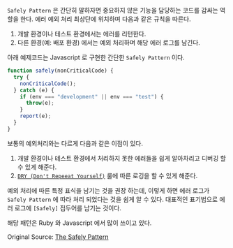 `Safely Pattern` 은 간단히 말하자면 중요하지 않은 기능을 담당하는 코드를 감싸는 역할을 한다. 에러 예외 처리 최상단에 위치하며 다음과 같은 규칙을 따른다.
1. 개발 환경이나 테스트 환경에서는 에러를 리턴한다.
2. 다른 환경(예: 배포 환경) 에서는 예외 처리하며 해당 에러 로그를 남긴다.

아래 예제코드는 Javascript 로 구현한 간단한 `Safely Pattern` 이다.

```js
function safely(nonCriticalCode) {
  try {
    nonCriticalCode();
  } catch (e) {
    if (env === "development" || env === "test") {
      throw(e);
    }
    report(e);
  }
}
```

보통의 예외처리와는 다르게 다음과 같은 이점이 있다.
1. 개발 환경이나 테스트 환경에서 처리하지 못한 에러들을 쉽게 알아차리고 디버깅 할 수 있게 해준다.
2. [`DRY (Don't Repeeat Yourself)`](https://en.wikipedia.org/wiki/Don't_repeat_yourself) 룰에 따른 로깅을 할 수 있게 해준다.

예외 처리에 따른 특정 표식을 남기는 것을 권장 하는데, 이렇게 하면 에러 로그가 `Safely Pattern` 에 따라 처리 되었다는 것을 쉽게 알 수 있다. 대표적인 표기법으로 에러 로그에 `[Safely]` 접두어를 남기는 것이다.

해당 패턴은 Ruby 와 Javascript 에서 많이 쓰이고 있다.

Original Source:
[The Safely Pattern](https://ankane.org/safely-pattern)
